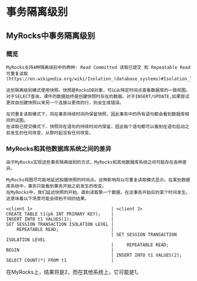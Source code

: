 # 事务隔离级别

## MyRocks中事务隔离级别

### 概览

    MyRocks支持4种隔离级别中的两种: Read Committed 读取已提交 和 Repeatable Read 可重复读取(https://en.wikipedia.org/wiki/Isolation_(database_systems)#Isolation_levels)

    这些隔离级别模式使用快照。快照是RocksDB对象，可以从特定时间点查看数据库的一致视图。
    对于SELECT查询，课件的数据始终是创建快照时存在的数据。对于INSERT/UPDATE,如果尝试更改自创建快照以来另一个连接以更改的行，则会生成错误。
    
    在可重复读取模式下，将在事务持续时间内保留快照，因此事务中的所有语句都会看到数据库相同的试图。
    在读取已提交模式下，快照将在语句的持续时间内保留，因此每个语句都可以看到在语句启动之前发生的任何改变，从那时起没有任何改变。

### MyRocks和其他数据库系统之间的差异

    由于MyRocks实现这些事务隔离级别的方式，MyRocks和其他数据库系统之间可能存在各种差异。
    
    MyRocks视图尽可能地延迟拍摄快照的时间点。这种影响将以可重复读取模式显示。在某些数据库系统中，事务只能看到事务开始之前发生的改变。
    在MyRocks中，我们延迟快照的开始，直到读取第一个数据，在这事务开始后的某个时间发生。这意味着以下场景可能会得到不同的结果。
    
    <client 1>                              | <client 2>
    CREATE TABLE t1(pk INT PRIMARY KEY);    |
    INSERT INTO t1 VALUES(1);               |
    SET SESSION TRANSACTION ISOLATION LEVEL |
        REPEATABLE READ;                    |
                                            | SET SESSION TRANSACTION ISOLATION LEVEL
                                            |     REPEATABLE READ;
    BEGIN                                   |
                                            | INSERT INTO t1 VALUES(2);
    SELECT COUNT(*) FROM t1                 |    
    
在MyRocks上，结果将是2，而在其他系统上，它可能是1。    
    